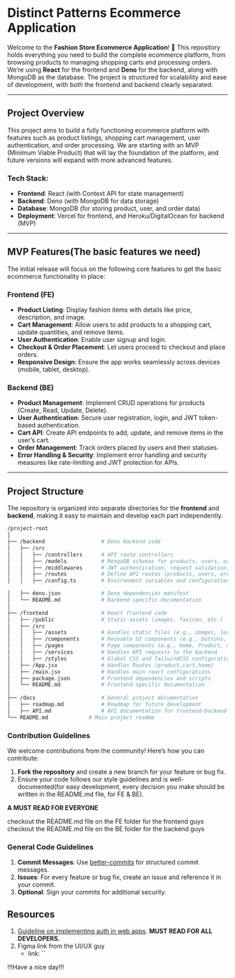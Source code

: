 # Distinct Patterns Ecommerce Application

Welcome to the **Fashion Store Ecommerce Application**! 🎉 This repository holds everything you need to build the complete ecommerce platform, from browsing products to managing shopping carts and processing orders. We’re using **React** for the frontend and **Deno** for the backend, along with MongoDB as the database. The project is structured for scalability and ease of development, with both the frontend and backend clearly separated.

---

## Project Overview

This project aims to build a fully functioning ecommerce platform with features such as product listings, shopping cart management, user authentication, and order processing. We are starting with an MVP (Minimum Viable Product) that will lay the foundation of the platform, and future versions will expand with more advanced features.

### Tech Stack:

- **Frontend**: React (with Context API for state management)
- **Backend**: Deno (with MongoDB for data storage)
- **Database**: MongoDB (for storing product, user, and order data)
- **Deployment**: Vercel for frontend, and Heroku/DigitalOcean for backend (MVP)

---

## MVP Features(The basic features we need)

The initial release will focus on the following core features to get the basic ecommerce functionality in place:

### Frontend (FE)
- **Product Listing**: Display fashion items with details like price, description, and image.
- **Cart Management**: Allow users to add products to a shopping cart, update quantities, and remove items.
- **User Authentication**: Enable user signup and login.
- **Checkout & Order Placement**: Let users proceed to checkout and place orders.
- **Responsive Design**: Ensure the app works seamlessly across devices (mobile, tablet, desktop).

### Backend (BE)
- **Product Management**: Implement CRUD operations for products (Create, Read, Update, Delete).
- **User Authentication**: Secure user registration, login, and JWT token-based authentication.
- **Cart API**: Create API endpoints to add, update, and remove items in the user’s cart.
- **Order Management**: Track orders placed by users and their statuses.
- **Error Handling & Security**: Implement error handling and security measures like rate-limiting and JWT protection for APIs.

---

## Project Structure

The repository is organized into separate directories for the **frontend** and **backend**, making it easy to maintain and develop each part independently.

```bash
/project-root
│
├── /backend                  # Deno backend code
│   ├── /src
│   │   ├── /controllers      # API route controllers
│   │   ├── /models           # MongoDB schemas for products, users, orders
│   │   ├── /middlewares      # JWT authentication, request validation, etc.
│   │   ├── /routes           # Define API routes (products, users, orders)
│   │   ├── /config.ts        # Environment variables and configurations

│   ├── deno.json             # Deno dependencies manifest
│   └── README.md             # Backend-specific documentation
│
├── /frontend                 # React frontend code
│   ├── /public               # Static assets (images, favicon, etc.)
│   ├── /src
│   │   ├── /assets           # Handles static files (e.g., images, loaders, videos)
│   │   ├── /components       # Reusable UI components (e.g., buttons, product cards)
│   │   ├── /pages            # Page components (e.g., Home, Product, Cart)
│   │   ├── /services         # Handles API requests to the backend
│   │   ├── /styles           # Global CSS and TailwindCSS configurations
│   ├── /App.jsx              # Handles Routes (product,cart,home)
│   ├── /main.jsx             # Handles main react configurations 
│   ├── package.json          # Frontend dependencies and scripts
│   └── README.md             # Frontend-specific documentation
│
├── /docs                     # General project documentation
│   ├── roadmap.md            # Roadmap for future development
│   ├── API.md                # API documentation for frontend-backend interaction
└── README.md             # Main project readme  

```
### Contribution Guidelines

We welcome contributions from the community! Here’s how you can contribute:

1. **Fork the repository** and create a new branch for your feature or bug fix.
2. Ensure your code follows our style guidelines and is well-documented(for easy development, every decision you make should be written in the README.md file, for FE & BE).


 **A MUST READ FOR EVERYONE**

 checkout the README.md file on the FE folder for the frontend guys
 checkout the README.md file on the BE folder for the backend guys



### General Code Guidelines

1. **Commit Messages**: Use [better-commits](https://github.com/Everduin94/better-commits) for structured commit messages.
2. **Issues**: For every feature or bug fix, create an issue and reference it in your commit.
3. **Optional**: Sign your commits for additional security.


## Resources
1. [Guideline on implementing auth in web apps](https://thecopenhagenbook.com/). **MUST READ FOR ALL DEVELOPERS.**
2. Figma link from the UI/UX guy
   - link: ``


!!!Have a nice day!!!